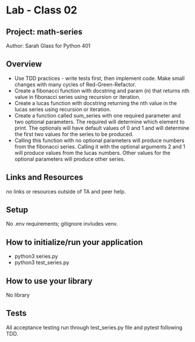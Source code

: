 # Lab - Class 02
## Project: math-series

Author: Sarah Glass for Python 401

## Overview
* Use TDD practices - write tests first, then implement code. Make small changes with many cycles of Red-Green-Refactor.
* Create a fibonacci function with docstring and param (n) that returns nth value in fibonacci series using recursion or iteration.
* Create a lucas function with docstring returning the nth value in the lucas series using recursion or iteration.
* Create a function called sum_series with one required parameter and two optional parameters. The required will determine which element to print. The optionals will have default values of 0 and 1 and will determine the first two values for the series to be produced.
* Calling this function with no optional parameters will produce numbers from the fibonacci series. Calling it with the optional arguments 2 and 1 will produce values from the lucas numbers. Other values for the optional parameters will produce other series.

## Links and Resources
no links or resources outside of TA and peer help.

## Setup
No .env requirements; gitignore invludes venv.

## How to initialize/run your application

* python3 series.py
* python3 test_series.py

## How to use your library
No library

## Tests
All acceptance testing run through test_series.py file and pytest following TDD.